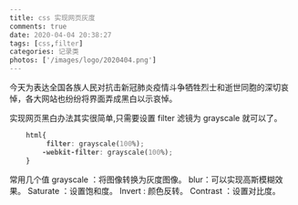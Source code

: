 ```yaml
---
title: css 实现网页灰度 
comments: true
date: 2020-04-04 20:38:27
tags: [css,filter]
categories: 记录类
photos: ['/images/logo/2020404.png']
---
```

今天为表达全国各族人民对抗击新冠肺炎疫情斗争牺牲烈士和逝世同胞的深切哀悼，各大网站也纷纷将界面弄成黑白以示哀悼。

<!--more -->

实现网页黑白办法其实很简单,只需要设置 filter 滤镜为 grayscale 就可以了。

``` css
    html{
         filter: grayscale(100%); 
        -webkit-filter: grayscale(100%); 
    }
```
常用几个值
grayscale ：将图像转换为灰度图像。
blur：可以实现高斯模糊效果。
Saturate ：设置饱和度。
Invert : 颜色反转。
Contrast  ：设置对比度。

<style>
    html{
         filter: grayscale(100%); 
        -webkit-filter: grayscale(100%); 
        -moz-filter: grayscale(100%); 
        -ms-filter: grayscale(100%); 
        -o-filter: grayscale(100%); 
        -webkit-filter: grayscale(1);
    }
</style>